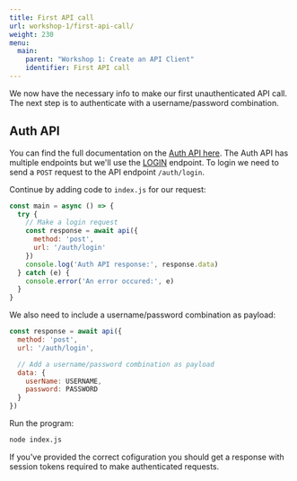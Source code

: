 ```yaml
---
title: First API call
url: workshop-1/first-api-call/
weight: 230
menu:
  main:
    parent: "Workshop 1: Create an API Client"
    identifier: First API call
---
```


We now have the necessary info to make our first unauthenticated API call. The next step is to authenticate with a username/password combination.

## Auth API

You can find the full documentation on the [Auth API here](https://docs.telenorconnexion.com/mic/rest-api/auth/). The Auth API has multiple endpoints but we'll use the [LOGIN](https://docs.telenorconnexion.com/mic/rest-api/auth/#login) endpoint. To login we need to send a `POST` request to the API endpoint `/auth/login`.

Continue by adding code to `index.js` for our request:

```javascript
const main = async () => {
  try {
    // Make a login request
    const response = await api({
      method: 'post',
      url: '/auth/login'
    })
    console.log('Auth API response:', response.data)
  } catch (e) {
    console.error('An error occured:', e)
  }
}
```

We also need to include a username/password combination as payload:

```javascript
const response = await api({
  method: 'post',
  url: '/auth/login',

  // Add a username/password combination as payload
  data: {
    userName: USERNAME,
    password: PASSWORD
  }
})
```

Run the program:

```sh
node index.js
```

If you've provided the correct cofiguration you should get a response with session tokens required to make authenticated requests.
